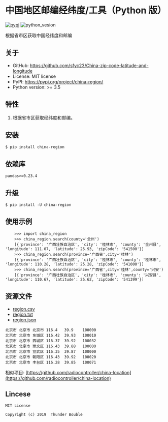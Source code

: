 中国地区邮编经纬度/工具（Python 版）
=============================
[![pypi](https://img.shields.io/badge/pypi-0.0.8-yellow.svg)](https://pypi.org/project/china-region/) 
![python_vesion](https://img.shields.io/badge/python-%3E3-green.svg)  

   
根据省市区获取中国经纬度和邮编

## 关于

* GitHub: https://github.com/sfyc23/China-zip-code-latitude-and-longitude  
* License: MIT license  
* PyPI: https://pypi.org/project/china-region/ 
* Python version: >= 3.5

## 特性

1. 根据省市区获取经纬度和邮编。


## 安装

    $ pip install china-region

## 依赖库

    pandas>=0.23.4

## 升级

    $ pip install -U china-region

## 使用示例
```
    >>> import china_region
    >>> china_region.search(county='全州')
    [{'province': '广西壮族自治区', 'city': '桂林市', 'county': '全州县', 'longitude': 111.07, 'latitude': 25.93, 'zipCode': '541500'}]
    >>> china_region.search(province='广西省',city='桂林')
    [{'province': '广西壮族自治区', 'city': '桂林市', 'county': '桂林市', 'longitude': 110.28, 'latitude': 25.28, 'zipCode': '541000'}]
    >>> china_region.search(province='广西省',city='桂林',county='兴安')
    [{'province': '广西壮族自治区', 'city': '桂林市', 'county': '兴安县', 'longitude': 110.67, 'latitude': 25.62, 'zipCode': '541399'}]
```

## 资源文件

* [region.csv](https://github.com/sfyc23/China-zip-code-latitude-and-longitude/blob/c60a0d5ebeabbe4e316105b0f12a036e12928d9d/resource/region.csv)
* [region.txt](https://github.com/sfyc23/China-zip-code-latitude-and-longitude/blob/c60a0d5ebeabbe4e316105b0f12a036e12928d9d/resource/region.txt)
* [region.json](https://github.com/sfyc23/China-zip-code-latitude-and-longitude/blob/c60a0d5ebeabbe4e316105b0f12a036e12928d9d/resource/region.json)

```
北京市	北京市	北京市	116.4	39.9	100000
北京市	北京市	东城区	116.42	39.93	100010
北京市	北京市	西城区	116.37	39.92	100032
北京市	北京市	崇文区	116.43	39.88	100000
北京市	北京市	宣武区	116.35	39.87	100000
北京市	北京市	朝阳区	116.43	39.92	100020
北京市	北京市	丰台区	116.28	39.85	100071
```

相似项目: [https://github.com/radiocontroller/china-location](https://github.com/radiocontroller/china-location)

## Lincese

    MIT License
    
    Copyright (c) 2019  Thunder Bouble
    
